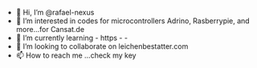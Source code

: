 - 👋 Hi, I’m @rafael-nexus
- 👀 I’m interested in codes for microcontrollers Adrino, Rasberrypie, and more...for Cansat.de
- 🌱 I’m currently learning  - https  - -
- 💞️ I’m looking to collaborate on leichenbestatter.com
- 📫 How to reach me ...check my key

<!---
rafael-nexus/rafael-nexus is a ✨ special ✨ repository because its `README.md` (this file) appears on your GitHub profile.
You can click the Preview link to take a look at your changes.
--->
